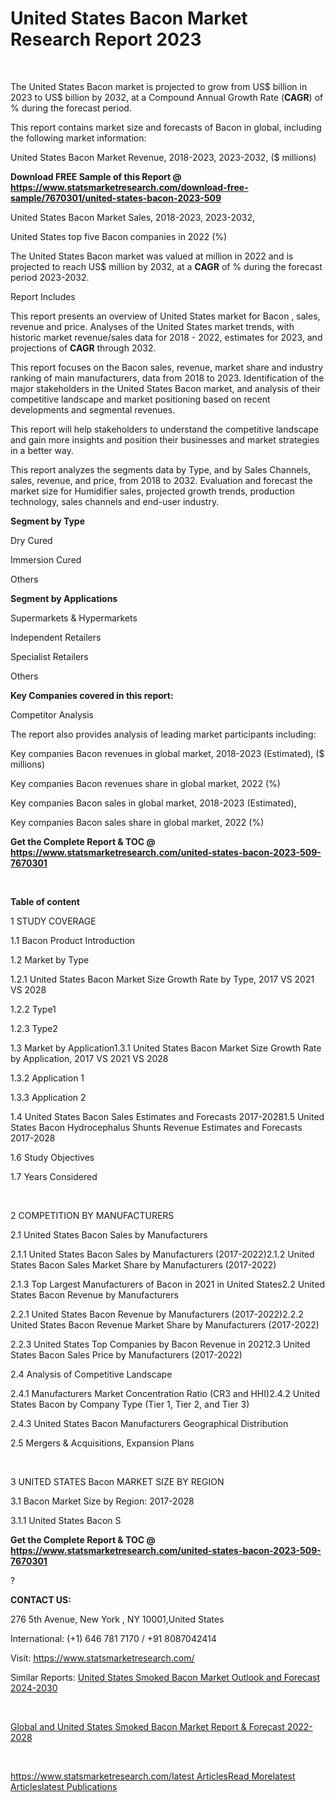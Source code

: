 <h1>United States Bacon Market Research Report 2023</h1><br/><p>The United States Bacon market is projected to grow from US$ billion in 2023 to US$ billion by 2032, at a Compound Annual Growth Rate (<strong>CAGR</strong>) of % during the forecast period.</p>
 
 
 
 <p>This report contains market size and forecasts of Bacon in global, including the following market information:</p>
 
 
 
 <p>United States Bacon Market Revenue, 2018-2023, 2023-2032, ($ millions)</p>
 
 
 
 <p><strong>Download FREE Sample of this Report @ <a href="https://www.statsmarketresearch.com/download-free-sample/7670301/united-states-bacon-2023-509">https://www.statsmarketresearch.com/download-free-sample/7670301/united-states-bacon-2023-509</a></strong></p>
 
 
 
 <p>United States Bacon Market Sales, 2018-2023, 2023-2032,</p>
 
 
 
 <p>United States top five Bacon companies in 2022 (%)</p>
 
 
 
 <p>The United States Bacon market was valued at million in 2022 and is projected to reach US$ million by 2032, at a <strong>CAGR</strong> of % during the forecast period 2023-2032.</p>
 
 
 
 <p>Report Includes</p>
 
 
 
 <p>This report presents an overview of United States market for Bacon , sales, revenue and price. Analyses of the United States market trends, with historic market revenue/sales data for 2018 - 2022, estimates for 2023, and projections of <strong>CAGR</strong> through 2032.</p>
 
 
 
 <p>This report focuses on the Bacon sales, revenue, market share and industry ranking of main manufacturers, data from 2018 to 2023. Identification of the major stakeholders in the United States Bacon market, and analysis of their competitive landscape and market positioning based on recent developments and segmental revenues.</p>
 
 
 
 <p>This report will help stakeholders to understand the competitive landscape and gain more insights and position their businesses and market strategies in a better way.</p>
 
 
 
 <p>This report analyzes the segments data by Type, and by Sales Channels, sales, revenue, and price, from 2018 to 2032. Evaluation and forecast the market size for Humidifier sales, projected growth trends, production technology, sales channels and end-user industry.</p>
 
 
 
 <p><strong>Segment by Type</strong></p>
 
 
 
 <p>Dry Cured</p>
 
 
 
 <p>Immersion Cured</p>
 
 
 
 <p>Others</p>
 
 
 
 <p><strong>Segment <strong><strong>by Applications</strong></strong></strong></p>
 
 
 
 <p>Supermarkets & Hypermarkets</p>
 
 
 
 <p>Independent Retailers</p>
 
 
 
 <p>Specialist Retailers</p>
 
 
 
 <p>Others</p>
 
 
 
 <p><strong>Key Companies covered in this report:</strong></p>
 
 
 
 <p>Competitor Analysis</p>
 
 
 
 <p>The report also provides analysis of leading market participants including:</p>
 
 
 
 <p>Key companies Bacon revenues in global market, 2018-2023 (Estimated), ($ millions)</p>
 
 
 
 <p>Key companies Bacon revenues share in global market, 2022 (%)</p>
 
 
 
 <p>Key companies Bacon sales in global market, 2018-2023 (Estimated),</p>
 
 
 
 <p>Key companies Bacon sales share in global market, 2022 (%)</p>
 
 
 
 <div><b>Get the Complete Report & TOC @ <a href="https://www.statsmarketresearch.com/united-states-bacon-2023-509-7670301">https://www.statsmarketresearch.com/united-states-bacon-2023-509-7670301</a></b></div>
 
 
 
 <p><br />
 
 <b>Table of content</b></p>
 
 
 
 <p>1 STUDY COVERAGE<br />
 
 1.1 Bacon Product Introduction<br />
 
 1.2 Market by Type<br />
 
 1.2.1 United States Bacon Market Size Growth Rate by Type, 2017 VS 2021 VS 2028<br />
 
 1.2.2 Type1<br />
 
 1.2.3 Type2<br />
 
 1.3 Market by Application1.3.1 United States Bacon Market Size Growth Rate by Application, 2017 VS 2021 VS 2028<br />
 
 1.3.2 Application 1<br />
 
 1.3.3 Application 2<br />
 
 1.4 United States Bacon Sales Estimates and Forecasts 2017-20281.5 United States Bacon Hydrocephalus Shunts Revenue Estimates and Forecasts 2017-2028<br />
 
 1.6 Study Objectives<br />
 
 1.7 Years Considered<br />
 
 <br />
 
 2 COMPETITION BY MANUFACTURERS<br />
 
 2.1 United States Bacon Sales by Manufacturers<br />
 
 2.1.1 United States Bacon Sales by Manufacturers (2017-2022)2.1.2 United States Bacon Sales Market Share by Manufacturers (2017-2022)<br />
 
 2.1.3 Top Largest Manufacturers of Bacon in 2021 in United States2.2 United States Bacon Revenue by Manufacturers<br />
 
 2.2.1 United States Bacon Revenue by Manufacturers (2017-2022)2.2.2 United States Bacon Revenue Market Share by Manufacturers (2017-2022)<br />
 
 2.2.3 United States Top Companies by Bacon Revenue in 20212.3 United States Bacon Sales Price by Manufacturers (2017-2022)<br />
 
 2.4 Analysis of Competitive Landscape<br />
 
 2.4.1 Manufacturers Market Concentration Ratio (CR3 and HHI)2.4.2 United States Bacon by Company Type (Tier 1, Tier 2, and Tier 3)<br />
 
 2.4.3 United States Bacon Manufacturers Geographical Distribution<br />
 
 2.5 Mergers & Acquisitions, Expansion Plans<br />
 
 <br />
 
 3 UNITED STATES Bacon MARKET SIZE BY REGION<br />
 
 3.1 Bacon Market Size by Region: 2017-2028<br />
 
 3.1.1 United States Bacon S</p>
 
 
 
 <div><b>Get the Complete Report & TOC @ <a href="https://www.statsmarketresearch.com/united-states-bacon-2023-509-7670301">https://www.statsmarketresearch.com/united-states-bacon-2023-509-7670301</a></b></div>
 
 
 
 <p>? </p>
 
 
 
 <p><b>CONTACT US:</b><br />
 
 276 5th Avenue, New York , NY 10001,United States<br />
 
 International: (+1) 646 781 7170 / +91 8087042414<br />
 
 Visit: <a href="https://www.statsmarketresearch.com/">https://www.statsmarketresearch.com/</a><br />
 
 Similar Reports: <a href="https://www.statsmarketresearch.com/united-states-bacon-2023-509-7670301">United States Smoked Bacon Market Outlook and Forecast 2024-2030</a><br />
 
 <br />
 
 <a href="https://www.statsmarketresearch.com/united-states-bacon-2023-509-7670301">Global and United States Smoked Bacon Market Report & Forecast 2022-2028</a><br />
 
 <br />
 
 <a href="https://gyeongbokgung.com">https://www.statsmarketresearch.com/</a><a href="https://hallyeomaritime.com">latest Articles</a><a href="https://jingwansa.com">Read More</a><a href="https://nguoiviet.jp/">latest Articles</a><a href="https://www.intelmarketresearch.com/">latest Publications</a></p>